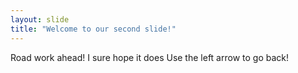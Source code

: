 ```yaml
---
layout: slide
title: "Welcome to our second slide!"
---
```

Road work ahead! I sure hope it does
Use the left arrow to go back!
